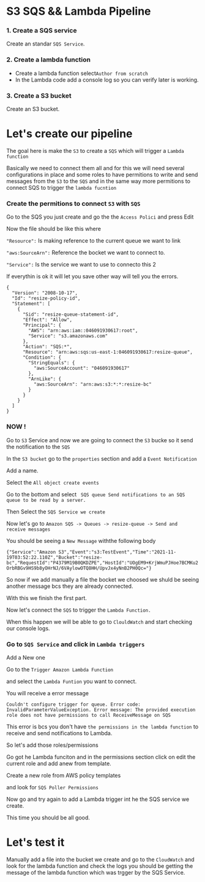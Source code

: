 # S3 SQS && Lambda Pipeline

### 1. Create a SQS service

Create an standar `SQS Service`.

### 2. Create a lambda function

- Create a lambda function select`Author from scratch` 
- In the Lambda code add a console log so you can verify later is working.


### 3. Create a S3 bucket 

Create an S3 bucket.


# Let's create our pipeline

The goal here is make the `S3` to create a `SQS` which will trigger a `Lambda function`

Basically we need to connect them all and for this we will need several configurations in place and some roles to have permitions to write and send messages from the `S3` to the `SQS` and in the same way more permitions to connect SQS to trigger the `lambda fucntion`


### Create the permitions to connect `S3` with `SQS`

Go to the SQS you just create and go the the `Access Polici` and press Edit

Now the file should be like this where

`"Resource":` Is making reference to the current queue we want to link

`"aws:SourceArn":` Reference the bocket we want to connect to.

`"Service":` Is the service we want to use to connecto this 2 

If everythin is ok it will let you save other way will tell you the errors.

```
{
  "Version": "2008-10-17",
  "Id": "resize-policy-id",
  "Statement": [
    {
      "Sid": "resize-queue-statement-id",
      "Effect": "Allow",
      "Principal": {
        "AWS": "arn:aws:iam::046091930617:root",
        "Service": "s3.amazonaws.com"
      },
      "Action": "SQS:*",
      "Resource": "arn:aws:sqs:us-east-1:046091930617:resize-queue",
      "Condition": {
        "StringEquals": {
          "aws:SourceAccount": "046091930617"
        },
        "ArnLike": {
          "aws:SourceArn": "arn:aws:s3:*:*:resize-bc"
        }
      }
    }
  ]
}
```

### NOW !
Go to `S3` Service and now we are going to connect the `S3` bucke so it send the notification to the `SQS`

In the `S3 bucket` go to the `properties` section and add a `Event Notification`

Add a name.

Select the `All object create events` 

Go to the bottom and select 
`` SQS queue
    Send notifications to an SQS queue to be read by a server.``

Then Select the `SQS Service we create`

Now let's go to ```Amazon SQS -> Queues -> resize-queue -> Send and receive messages```

You should be seeing a `New Message` withthe following body

`
{"Service":"Amazon S3","Event":"s3:TestEvent","Time":"2021-11-19T03:52:22.110Z","Bucket":"resize-bc","RequestId":"P4379M19B0QKDZPE","HostId":"UOgEM9+KrjWmuPJHoe7BCMKu2OrbRBGv9HS9b8yOHrNJ/6VAylowOTQ8HH/UpvJx4yNnB2PH0Qc="}
`

So now if we add manually a file the bocket we choosed we shuld be seeing another message bcs they are already connected.

With this we finish the first part.

Now let's connect the `SQS` to trigger the `Lambda Function.` 

When this happen we will be able to go to `ClouldWatch` and start checking our console logs.

### Go to `SQS Service` and click in `Lambda triggers`

Add a New one 

Go to the `Trigger Amazon Lambda Function` 

and select the `Lambda Funtion` you want to connect.

You will receive a error message 

`Couldn't configure trigger for queue.
Error code: InvalidParameterValueException. Error message: The provided execution role does not have permissions to call ReceiveMessage on SQS`

This error is bcs you don't have `the permissions in the lambda function` to receive and send notifications to Lambda.

So let's add those roles/permissions 

Go got he Lambda funciton and in the permissions section click on edit the current role and add anew from template. 

Create a new role from AWS policy templates

and look for `SQS Poller Permissions`

Now go and try again to add a Lambda trigger int he the SQS service we create.

This time you should be all good.

# Let's test it 

Manually add a file into the bucket we create and go to the `CloudWatch` and look for the lambda function and check the logs you should be getting  the message of the lambda function which was trgger by the SQS Service.





















